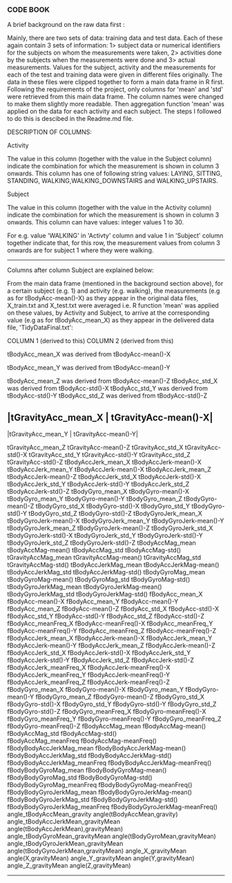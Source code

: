 

### CODE BOOK

A brief background  on the raw data first : 

Mainly, there are two sets of data: training data and test data. Each of these again contain 3 sets of information: 1> subject data or numerical identifiers for the subjects on whom the measurements were taken, 2> activities done by the subjects when the measurements were done and 3> actual measurements.
Values for the subject, activity and the measurements for each of the test and training data were given in different files originally. The data in these files were clipped together to form a main data frame in R first. Following the requirements of the project, only columns for 'mean' and 'std' were retrieved from this main data frame. The column names were changed to make them slightly more readable. 
Then aggregation function 'mean' was applied on the data for each activity and each subject.
The steps I followed to do this is descibed in the Readme.md file.

DESCRIPTION OF COLUMNS:

Activity

The value in this column (together with the value in the Subject column) indicate the combination for which the measurement is shown in column 3 onwards.
This column has one of following string values: LAYING, SITTING, STANDING, WALKING,WALKING_DOWNSTAIRS and WALKING_UPSTAIRS.

Subject

The value in this column (together with the value in the Activity column) indicate the combination for which the measurement is shown in column 3 onwards.
This column can have values: integer values 1 to 30.

For e.g. value 'WALKING' in 'Activty' column and value 1 in 'Subject' column together indicate that, for this row, the measurement values from column 3 onwards are for subject 1 where they were walking.

------
Columns after column Subject are explained below:

From the main data frame (mentioned in the background section above), for a certain subject (e.g. 1) and activity (e.g. walking), the measurements (e.g as for tBodyAcc-mean()-X) as they appear in the original data files, X_train.txt and X_test.txt were averaged i.e. R function 'mean' was applied on these values, by Activity and Subject, to arrive at the corresponding value (e.g as for tBodyAcc_mean_X) as they appear in the delivered data file, 'TidyDataFinal.txt': 

COLUMN 1 (derived to this)                  COLUMN 2 (derived from this)


tBodyAcc_mean_X was derived from tBodyAcc-mean()-X

tBodyAcc_mean_Y  was derived from tBodyAcc-mean()-Y

tBodyAcc_mean_Z  was derived from tBodyAcc-mean()-Z
tBodyAcc_std_X  was derived from tBodyAcc-std()-X
tBodyAcc_std_Y  was derived from tBodyAcc-std()-Y
tBodyAcc_std_Z   was derived from tBodyAcc-std()-Z

|tGravityAcc_mean_X           |              tGravityAcc-mean()-X|
------------------------------------------------------------------
|tGravityAcc_mean_Y           |              tGravityAcc-mean()-Y|

tGravityAcc_mean_Z                          tGravityAcc-mean()-Z
tGravityAcc_std_X                           tGravityAcc-std()-X
tGravityAcc_std_Y                           tGravityAcc-std()-Y
tGravityAcc_std_Z                           tGravityAcc-std()-Z
tBodyAccJerk_mean_X                         tBodyAccJerk-mean()-X
tBodyAccJerk_mean_Y                         tBodyAccJerk-mean()-X
tBodyAccJerk_mean_Z                         tBodyAccJerk-mean()-Z
tBodyAccJerk_std_X                          tBodyAccJerk-std()-X
tBodyAccJerk_std_Y                          tBodyAccJerk-std()-Y
tBodyAccJerk_std_Z                          tBodyAccJerk-std()-Z
tBodyGyro_mean_X                            tBodyGyro-mean()-X
tBodyGyro_mean_Y                            tBodyGyro-mean()-Y
tBodyGyro_mean_Z                            tBodyGyro-mean()-Z
tBodyGyro_std_X                             tBodyGyro-std()-X
tBodyGyro_std_Y                             tBodyGyro-std()-Y
tBodyGyro_std_Z                             tBodyGyro-std()-Z
tBodyGyroJerk_mean_X                        tBodyGyroJerk-mean()-X
tBodyGyroJerk_mean_Y                        tBodyGyroJerk-mean()-Y
tBodyGyroJerk_mean_Z                        tBodyGyroJerk-mean()-Z
tBodyGyroJerk_std_X                         tBodyGyroJerk-std()-X
tBodyGyroJerk_std_Y                         tBodyGyroJerk-std()-Y
tBodyGyroJerk_std_Z                         tBodyGyroJerk-std()-Z
tBodyAccMag_mean                            tBodyAccMag-mean()
tBodyAccMag_std                             tBodyAccMag-std()
tGravityAccMag_mean                         tGravityAccMag-mean()
tGravityAccMag_std                          tGravityAccMag-std()
tBodyAccJerkMag_mean                        tBodyAccJerkMag-mean()
tBodyAccJerkMag_std                         tBodyAccJerkMag-std()
tBodyGyroMag_mean                           tBodyGyroMag-mean()
tBodyGyroMag_std                            tBodyGyroMag-std()
tBodyGyroJerkMag_mean                       tBodyGyroJerkMag-mean()
tBodyGyroJerkMag_std                        tBodyGyroJerkMag-std()
fBodyAcc_mean_X                             fBodyAcc-mean()-X
fBodyAcc_mean_Y                             fBodyAcc-mean()-Y
fBodyAcc_mean_Z                             fBodyAcc-mean()-Z
fBodyAcc_std_X                              fBodyAcc-std()-X
fBodyAcc_std_Y                              fBodyAcc-std()-Y
fBodyAcc_std_Z                              fBodyAcc-std()-Z
fBodyAcc_meanFreq_X                         fBodyAcc-meanFreq()-X
fBodyAcc_meanFreq_Y                         fBodyAcc-meanFreq()-Y
fBodyAcc_meanFreq_Z                         fBodyAcc-meanFreq()-Z
fBodyAccJerk_mean_X                         fBodyAccJerk-mean()-X
fBodyAccJerk_mean_Y                         fBodyAccJerk-mean()-Y
fBodyAccJerk_mean_Z                         fBodyAccJerk-mean()-Z
fBodyAccJerk_std_X                          fBodyAccJerk-std()-X
fBodyAccJerk_std_Y                          fBodyAccJerk-std()-Y
fBodyAccJerk_std_Z                          fBodyAccJerk-std()-Z
fBodyAccJerk_meanFreq_X                     fBodyAccJerk-meanFreq()-X
fBodyAccJerk_meanFreq_Y                     fBodyAccJerk-meanFreq()-Y
fBodyAccJerk_meanFreq_Z                     fBodyAccJerk-meanFreq()-Z
fBodyGyro_mean_X                            fBodyGyro-mean()-X
fBodyGyro_mean_Y                            fBodyGyro-mean()-Y
fBodyGyro_mean_Z                            fBodyGyro-mean()-Z
fBodyGyro_std_X                             fBodyGyro-std()-X
fBodyGyro_std_Y                             fBodyGyro-std()-Y
fBodyGyro_std_Z                             fBodyGyro-std()-Z
fBodyGyro_meanFreq_X                        fBodyGyro-meanFreq()-X
fBodyGyro_meanFreq_Y                        fBodyGyro-meanFreq()-Y
fBodyGyro_meanFreq_Z                        fBodyGyro-meanFreq()-Z
fBodyAccMag_mean                            fBodyAccMag-mean()
fBodyAccMag_std                             fBodyAccMag-std()  
fBodyAccMag_meanFreq                        fBodyAccMag-meanFreq()
fBodyBodyAccJerkMag_mean                    fBodyBodyAccJerkMag-mean()
fBodyBodyAccJerkMag_std                     fBodyBodyAccJerkMag-std()
fBodyBodyAccJerkMag_meanFreq                fBodyBodyAccJerkMag-meanFreq()
fBodyBodyGyroMag_mean                       fBodyBodyGyroMag-mean()
fBodyBodyGyroMag_std                        fBodyBodyGyroMag-std()
fBodyBodyGyroMag_meanFreq                   fBodyBodyGyroMag-meanFreq()
fBodyBodyGyroJerkMag_mean                   fBodyBodyGyroJerkMag-mean()
fBodyBodyGyroJerkMag_std                    fBodyBodyGyroJerkMag-std()
fBodyBodyGyroJerkMag_meanFreq               fBodyBodyGyroJerkMag-meanFreq()
angle_tBodyAccMean_gravity                  angle(tBodyAccMean,gravity)
angle_tBodyAccJerkMean_gravityMean          angle(tBodyAccJerkMean),gravityMean)
angle_tBodyGyroMean_gravityMean             angle(tBodyGyroMean,gravityMean)
angle_tBodyGyroJerkMean_gravityMean         angle(tBodyGyroJerkMean,gravityMean)
angle_X_gravityMean                         angle(X,gravityMean)
angle_Y_gravityMean                         angle(Y,gravityMean)
angle_Z_gravityMean                         angle(Z,gravityMean)

--------------------------




